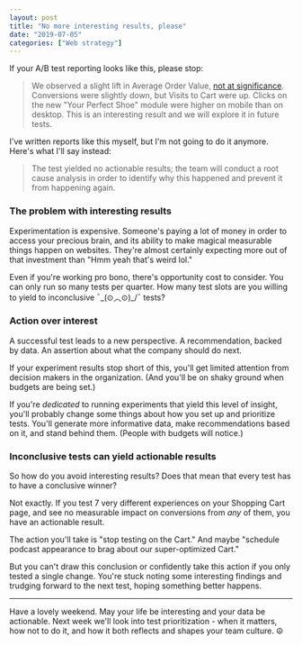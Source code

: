 ```yaml
---
layout: post
title: "No more interesting results, please"
date: "2019-07-05"
categories: ["Web strategy"]
---
```


If your A/B test reporting looks like this, please stop:

> We observed a slight lift in Average Order Value, [not at significance](https://briandavidhall.com/not-at-significance/). Conversions were slightly down, but Visits to Cart were up. Clicks on the new "Your Perfect Shoe" module were higher on mobile than on desktop. This is an interesting result and we will explore it in future tests.

I've written reports like this myself, but I'm not going to do it anymore. Here's what I'll say instead:

> The test yielded no actionable results; the team will conduct a root cause analysis in order to identify why this happened and prevent it from happening again.

### The problem with interesting results

Experimentation is expensive. Someone's paying a lot of money in order to access your precious brain, and its ability to make magical measurable things happen on websites. They're almost certainly expecting more out of that investment than "Hmm yeah that's weird lol."

Even if you're working pro bono, there's opportunity cost to consider. You can only run so many tests per quarter. How many test slots are you willing to yield to inconclusive ¯\_(⊙︿⊙)\_/¯ tests?

### Action over interest

A successful test leads to a new perspective. A recommendation, backed by data. An assertion about what the company should do next.

If your experiment results stop short of this, you'll get limited attention from decision makers in the organization. (And you'll be on shaky ground when budgets are being set.)

If you're _dedicated_ to running experiments that yield this level of insight, you'll probably change some things about how you set up and prioritize tests. You'll generate more informative data, make recommendations based on it, and stand behind them. (People with budgets will notice.)

### Inconclusive tests can yield actionable results

So how do you avoid interesting results? Does that mean that every test has to have a conclusive winner?

Not exactly. If you test 7 very different experiences on your Shopping Cart page, and see no measurable impact on conversions from _any_ of them, you have an actionable result.

The action you'll take is "stop testing on the Cart." And maybe "schedule podcast appearance to brag about our super-optimized Cart."

But you can't draw this conclusion or confidently take this action if you only tested a single change. You're stuck noting some interesting findings and trudging forward to the next test, hoping something better happens.

* * *

Have a lovely weekend. May your life be interesting and your data be actionable. Next week we'll look into test prioritization - when it matters, how not to do it, and how it both reflects and shapes your team culture. ☮️
